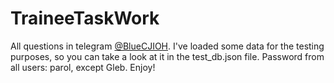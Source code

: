 # TraineeTaskWork

All questions in telegram [@BlueCJIOH](https://t.me/bluecjioh).
I've loaded some data for the testing purposes, so you can take a look at it in the test_db.json file.
Password from all users: parol, except Gleb. Enjoy!
